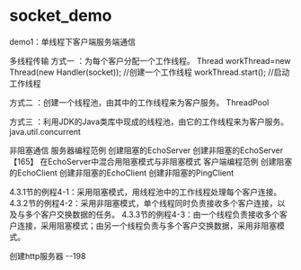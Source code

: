 # socket_demo
demo1：单线程下客户端服务端通信

多线程传输
方式一 ：为每个客户分配一个工作线程。
Thread workThread=new Thread(new Handler(socket)); //创建一个工作线程
workThread.start(); //启动工作线程
                
方式二 ：创建一个线程池，由其中的工作线程来为客户服务。
ThreadPool

方式三 ：利用JDK的Java类库中现成的线程池，由它的工作线程来为客户服务。
java.util.concurrent

非阻塞通信
服务器编程范例
    创建阻塞的EchoServer
    创建非阻塞的EchoServer    【165】
    在EchoServer中混合用阻塞模式与非阻塞模式
客户端编程范例
    创建阻塞的EchoClient
    创建非阻塞的EchoClient
    创建非阻塞的PingClient
    
    
    
4.3.1节的例程4-1：采用阻塞模式，用线程池中的工作线程处理每个客户连接。
4.3.2节的例程4-2：采用非阻塞模式，单个线程同时负责接收多个客户连接，以及与多个客户交换数据的任务。
4.3.3节的例程4-3：由一个线程负责接收多个客户连接，采用阻塞模式；由另一个线程负责与多个客户交换数据，采用非阻塞模式。    



创建http服务器  --198